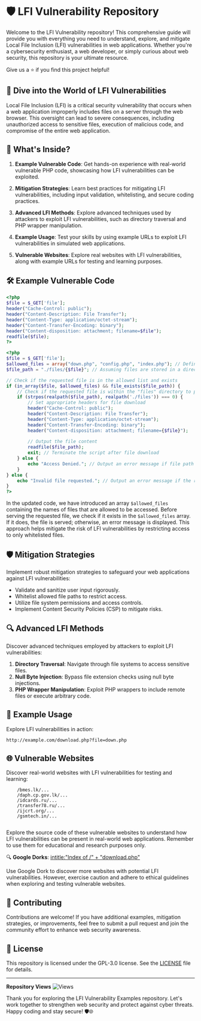# 🛡️ LFI Vulnerability Repository


Welcome to the LFI Vulnerability  repository! This comprehensive guide will provide you with everything you need to understand, explore, and mitigate Local File Inclusion (LFI) vulnerabilities in web applications. Whether you're a cybersecurity enthusiast, a web developer, or simply curious about web security, this repository is your ultimate resource.

Give us a ⭐️ if you find this project helpful!

## 🚀 Dive into the World of LFI Vulnerabilities

Local File Inclusion (LFI) is a critical security vulnerability that occurs when a web application improperly includes files on a server through the web browser. This oversight can lead to severe consequences, including unauthorized access to sensitive files, execution of malicious code, and compromise of the entire web application.

## 🎯 What's Inside?

1. **Example Vulnerable Code**: Get hands-on experience with real-world vulnerable PHP code, showcasing how LFI vulnerabilities can be exploited.

2. **Mitigation Strategies**: Learn best practices for mitigating LFI vulnerabilities, including input validation, whitelisting, and secure coding practices.

3. **Advanced LFI Methods**: Explore advanced techniques used by attackers to exploit LFI vulnerabilities, such as directory traversal and PHP wrapper manipulation.

4. **Example Usage**: Test your skills by using example URLs to exploit LFI vulnerabilities in simulated web applications.

5. **Vulnerable Websites**: Explore real websites with LFI vulnerabilities, along with example URLs for testing and learning purposes.

## 🛠️ Example Vulnerable Code

```php
<?php
$file = $_GET['file'];
header("Cache-Control: public");
header("Content-Description: File Transfer");
header("Content-Type: application/octet-stream");
header("Content-Transfer-Encoding: binary");
header("Content-disposition: attachment; filename=$file");
readfile($file);
?>
```

```php
<?php
$file = $_GET['file'];
$allowed_files = array("down.php", "config.php", "index.php"); // Define an array of allowed files
$file_path = "./files/{$file}"; // Assuming files are stored in a directory called "files"

// Check if the requested file is in the allowed list and exists
if (in_array($file, $allowed_files) && file_exists($file_path)) {
    // Check if the requested file is within the "files" directory to prevent directory traversal attacks
    if (strpos(realpath($file_path), realpath('./files')) === 0) {
        // Set appropriate headers for file download
        header("Cache-Control: public");
        header("Content-Description: File Transfer");
        header("Content-Type: application/octet-stream");
        header("Content-Transfer-Encoding: binary");
        header("Content-disposition: attachment; filename={$file}");
        
        // Output the file content
        readfile($file_path);
        exit; // Terminate the script after file download
    } else {
        echo "Access Denied."; // Output an error message if file path is outside the allowed directory
    }
} else {
    echo "Invalid file requested."; // Output an error message if the requested file is not allowed or doesn't exist
}
?>

```

In the updated code, we have introduced an array `$allowed_files` containing the names of files that are allowed to be accessed. Before serving the requested file, we check if it exists in the `$allowed_files` array. If it does, the file is served; otherwise, an error message is displayed. This approach helps mitigate the risk of LFI vulnerabilities by restricting access to only whitelisted files.


## 🛡️ Mitigation Strategies

Implement robust mitigation strategies to safeguard your web applications against LFI vulnerabilities:

- Validate and sanitize user input rigorously.
- Whitelist allowed file paths to restrict access.
- Utilize file system permissions and access controls.
- Implement Content Security Policies (CSP) to mitigate risks.

## 🔍 Advanced LFI Methods

Discover advanced techniques employed by attackers to exploit LFI vulnerabilities:

1. **Directory Traversal**: Navigate through file systems to access sensitive files.
2. **Null Byte Injection**: Bypass file extension checks using null byte injections.
3. **PHP Wrapper Manipulation**: Exploit PHP wrappers to include remote files or execute arbitrary code.

## 🚀 Example Usage

Explore LFI vulnerabilities in action:

```
http://example.com/download.php?file=down.php
```

## 🌐 Vulnerable Websites

Discover real-world websites with LFI vulnerabilities for testing and learning:

```
    /bmes.lk/...
    /daph.cp.gov.lk/...
    /idcards.ru/...
    /transfer78.ru/...
    /ijcrt.org/...
    /gsmtech.in/...
    

```

Explore the source code of these vulnerable websites to understand how LFI vulnerabilities can be present in real-world web applications. Remember to use them for educational and research purposes only.

🔍 **Google Dorks**: [intitle:"Index of /" + "download.php"](https://github.com/Ishanoshada/GDorks/tree/main/LFI)

Use Google Dork to discover more websites with potential LFI vulnerabilities. However, exercise caution and adhere to ethical guidelines when exploring and testing vulnerable websites.

## 🤝 Contributing

Contributions are welcome! If you have additional examples, mitigation strategies, or improvements, feel free to submit a pull request and join the community effort to enhance web security awareness.

## 📝 License

This repository is licensed under the  GPL-3.0 license. See the [LICENSE](LICENSE) file for details.

---

**Repository Views** ![Views](https://profile-counter.glitch.me/LFI/count.svg)

Thank you for exploring the LFI Vulnerability Examples repository. Let's work together to strengthen web security and protect against cyber threats. Happy coding and stay secure! 🛡️🌐
